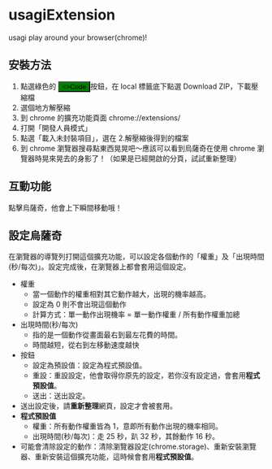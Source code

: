 # usagiExtension

usagi play around your browser(chrome)!

## 安裝方法

1. 點選綠色的 <button style="background-color: green"><>Code </button>按鈕，在 local 標籤底下點選 Download ZIP，下載壓縮檔
2. 選個地方解壓縮
3. 到 chrome 的擴充功能頁面 chrome://extensions/
4. 打開「開發人員模式」
5. 點選「載入未封裝項目」，選在 2.解壓縮後得到的檔案
6. 到 chrome 瀏覽器搜尋點東西晃晃吧～應該可以看到烏薩奇在使用 chrome 瀏覽器時晃來晃去的身影了！（如果是已經開啟的分頁，試試重新整理）

## 互動功能

點擊烏薩奇，他會上下瞬間移動哦！

## 設定烏薩奇

在瀏覽器的導覽列打開這個擴充功能，可以設定各個動作的「權重」及「出現時間(秒/每次)」。設定完成後，在瀏覽器上都會套用這個設定。

-   權重
    -   當一個動作的權重相對其它動作越大，出現的機率越高。
    -   設定為 0 則不會出現這個動作
    -   計算方式：單一動作出現機率 = 單一動作權重 / 所有動作權重加總
-   出現時間(秒/每次)
    -   指的是一個動作從畫面最右到最左花費的時間。
    -   時間越短，從右到左移動速度越快
-   按鈕
    -   設定為預設值：設定為程式預設值。
    -   重設：重設設定，他會取得你原先的設定，若你沒有設定過，會套用**程式預設值**。
    -   送出：送出設定。
-   送出設定後，請**重新整理**網頁，設定才會被套用。
-   **程式預設值**
    -   權重：所有動作權重皆為 1，意即所有動作出現的機率相同。
    -   出現時間(秒/每次)：走 25 秒，趴 32 秒，其餘動作 16 秒。
-   可能會清除設定的動作：清除瀏覽器設定(chrome.storage)、重新安裝瀏覽器、重新安裝這個擴充功能，這時候會套用**程式預設值**。
